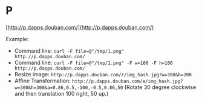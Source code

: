 P
====

[http://p.dapps.douban.com/](http://p.dapps.douban.com/)

Example:

 * Command line: ``curl -F file=@"/tmp/1.png" http://p.dapps.douban.com/``
 * Command line: ``curl -F file=@"/tmp/1.png" -F w=100 -F h=100 http://p.dapps.douban.com/``
 * Resize image: ``http://p.dapps.douban.com/r/img_hash.jpg?w=300&h=200``
 * Affine Transformation:
     ``http://p.dapps.douban.com/a/img_hash.jpg?w=300&h=300&a=0.86,0.5,-100,-0.5,0.86,50``
     (Rotate 30 degree clockwise and then translation 100 right, 50 up.)
